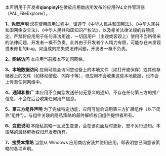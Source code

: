 
本声明用于开发者**qianpinyi**在微软应用商店所发布的应用PAL文件管理器（PAL_FileExplorer）。

**1、免责声明**
您在使用应用过程中，请遵守《中华人民共和国宪法》、《中华人民共和国网络安全法》、《中华人民共和国知识产权法》，以及相关法律法规的各项规定。严禁将应用用于任何非法用途，一切因用户（主观或客观上）使用不当所带来的法律问题，开发者一概不负责。此外由于开发者个人精力有限，可能存在未发现或未修复的bug，如造成的损失或法律问题，开发者一概不负责。

**2、网络访问**
本应用当前版本不访问网络。

**3、本地数据访问**
应用可能会访问您设备上的本地文件（如打开或保存）或其他存储器上的文件（如移动硬盘、闪存卡等），但应用不会收集这些本地数据，也不会上传至任何网络中。

**4、通知和推广**
本应用不会向您发送任何无意义的通知，不存在任何第三方的推广信息，不会在后台收集任何用户信息。

**5、第三方组件声明**
为了完成特定功能，应用可能会调用第三方扩展组件（以下简称“组件”）。与组件关联的隐私策略的最终解析权归组件提供者所有。

**6、变更说明**
本隐私策略一旦发生变更，会在该页面及时更新，恕不另行通知。本策略的最终解析权归开发者所有。

**7、接受本策略**
当您从 Windows 应用商店安装并使用应用，即表明您已同意该策略的各项声明。